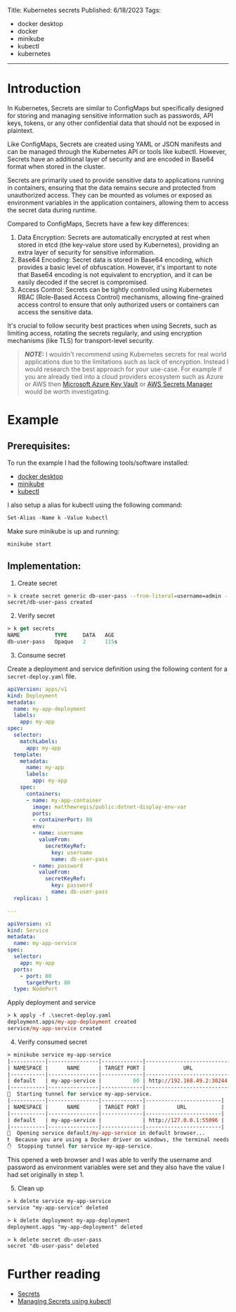 Title: Kubernetes secrets
Published: 6/18/2023
Tags: 
- docker desktop
- docker
- minikube
- kubectl
- kubernetes

---

# Introduction

In Kubernetes, Secrets are similar to ConfigMaps but specifically designed for storing and managing sensitive information such as passwords, API keys, tokens, or any other confidential data that should not be exposed in plaintext.

Like ConfigMaps, Secrets are created using YAML or JSON manifests and can be managed through the Kubernetes API or tools like kubectl. However, Secrets have an additional layer of security and are encoded in Base64 format when stored in the cluster.

Secrets are primarily used to provide sensitive data to applications running in containers, ensuring that the data remains secure and protected from unauthorized access. They can be mounted as volumes or exposed as environment variables in the application containers, allowing them to access the secret data during runtime.

Compared to ConfigMaps, Secrets have a few key differences:

1. Data Encryption: Secrets are automatically encrypted at rest when stored in etcd (the key-value store used by Kubernetes), providing an extra layer of security for sensitive information.
2. Base64 Encoding: Secret data is stored in Base64 encoding, which provides a basic level of obfuscation. However, it's important to note that Base64 encoding is not equivalent to encryption, and it can be easily decoded if the secret is compromised.
3. Access Control: Secrets can be tightly controlled using Kubernetes RBAC (Role-Based Access Control) mechanisms, allowing fine-grained access control to ensure that only authorized users or containers can access the sensitive data.

It's crucial to follow security best practices when using Secrets, such as limiting access, rotating the secrets regularly, and using encryption mechanisms (like TLS) for transport-level security.

> **_NOTE:_** I wouldn't recommend using Kubernetes secrets for real world applications due to the limitations such as lack of encryption. Instead I would research the best approach for your use-case. For example if you are already tied into a cloud providers ecosystem such as Azure or AWS then [Microsoft Azure Key Vault](https://azure.microsoft.com/en-us/products/key-vault/) or [AWS Secrets Manager](https://aws.amazon.com/secrets-manager/) would be worth investigating. 

# Example

## Prerequisites:

To run the example I had the following tools/software installed:
- [docker desktop](https://www.docker.com/products/docker-desktop/)
- [minikube](https://minikube.sigs.k8s.io/docs/start/)
- [kubectl](https://kubernetes.io/docs/tasks/tools/#kubectl)

I also setup a alias for kubectl using the following command:

```ps
Set-Alias -Name k -Value kubectl
```
Make sure minikube is up and running:

```ps
minikube start
```

## Implementation:

1. Create secret

```bash
> k create secret generic db-user-pass --from-literal=username=admin --from-literal=password='S!B\*d$zDsb='
secret/db-user-pass created
```

2. Verify secret

```ps
> k get secrets
NAME           TYPE     DATA   AGE
db-user-pass   Opaque   2      115s
```

3. Consume secret

Create a deployment and service definition using the following content for a `secret-deploy.yaml` file.

```yaml
apiVersion: apps/v1
kind: Deployment
metadata:
  name: my-app-deployment
  labels:
    app: my-app
spec:
  selector:
    matchLabels:
      app: my-app
  template:
    metadata:
      name: my-app
      labels:
        app: my-app
    spec:
      containers:
      - name: my-app-container
        image: matthewregis/public:dotnet-display-env-var
        ports:
        - containerPort: 80
        env:
        - name: username
          valueFrom: 
            secretKeyRef: 
              key: username
              name: db-user-pass
        - name: password
          valueFrom: 
            secretKeyRef: 
              key: password
              name: db-user-pass
  replicas: 1

---

apiVersion: v1
kind: Service
metadata:
  name: my-app-service
spec:
  selector:
    app: my-app
  ports:
    - port: 80
      targetPort: 80
  type: NodePort
```

Apply deployment and service

```ps
> k apply -f .\secret-deploy.yaml
deployment.apps/my-app-deployment created
service/my-app-service created
```

4. Verify consumed secret

```ps
> minikube service my-app-service
|-----------|----------------|-------------|---------------------------|
| NAMESPACE |      NAME      | TARGET PORT |            URL            |
|-----------|----------------|-------------|---------------------------|
| default   | my-app-service |          80 | http://192.168.49.2:30244 |
|-----------|----------------|-------------|---------------------------|
🏃  Starting tunnel for service my-app-service.
|-----------|----------------|-------------|------------------------|
| NAMESPACE |      NAME      | TARGET PORT |          URL           |
|-----------|----------------|-------------|------------------------|
| default   | my-app-service |             | http://127.0.0.1:55096 |
|-----------|----------------|-------------|------------------------|
🎉  Opening service default/my-app-service in default browser...
❗  Because you are using a Docker driver on windows, the terminal needs to be open to run it.
✋  Stopping tunnel for service my-app-service.
```

This opened a web browser and I was able to verify the username and password as environment variables were set and they also have the value I had set originally in step 1.  

5. Clean up

```ps
> k delete service my-app-service
service "my-app-service" deleted

> k delete deployment my-app-deployment
deployment.apps "my-app-deployment" deleted

> k delete secret db-user-pass
secret "db-user-pass" deleted
```

# Further reading

- [Secrets](https://kubernetes.io/docs/concepts/configuration/secret/)
- [Managing Secrets using kubectl](https://kubernetes.io/docs/tasks/configmap-secret/managing-secret-using-kubectl/)